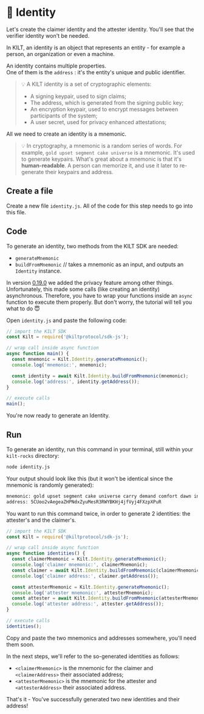 # 👤 Identity

Let's create the <span class="label-role claimer">claimer</span> identity and the <span class="label-role attester">attester</span> identity. You'll see that the <span class="label-role verifier">verifier</span> identity won't be needed.

In KILT, an identity is an object that represents an entity - for example a person, an organization or even a machine.

An identity contains multiple properties.  
One of them is the `address` : it's the entity's unique and public identifier.

> 💡 A KILT identity is a set of cryptographic elements:
>
> - A signing keypair, used to sign claims;
> - The address, which is generated from the signing public key;
> - An encryption keypair, used to encrypt messages between participants of the system;
> - A user secret, used for privacy enhanced attestations;

All we need to create an identity is a mnemonic.

> 💡 In cryptography, a mnemonic is a random series of words. For example, `gold upset segment cake universe` is a mnemonic. It's used to generate keypairs. What's great about a mnemonic is that it's **human-readable**. A person can memorize it, and use it later to re-generate their keypairs and address.

## Create a file

Create a new file `identity.js`.
All of the code for this step needs to go into this file.

## Code

To generate an identity, two methods from the KILT SDK are needed:

- `generateMnemonic`
- `buildFromMnemonic` // takes a mnemonic as an input, and outputs an `Identity` instance.

In version [0.19.0](https://github.com/KILTprotocol/sdk-js/releases/tag/0.19.0) we added the privacy feature among other things. Unfortunately, this made some calls (like creating an identity) asynchronous. Therefore, you have to wrap your functions inside an `async` function to execute them properly. But don't worry, the tutorial will tell you what to do 😇

Open `identity.js` and paste the following code:

[comment]: <copy and paste 🚧 1️⃣ identity_example from 1_identity.ts>
[comment]: <IMPORTANT ❗️ Respect the UNCOMMENT-LINE and REMOVE-LINE comments>

```javascript
// import the KILT SDK
const Kilt = require('@kiltprotocol/sdk-js');

// wrap call inside async function
async function main() {
  const mnemonic = Kilt.Identity.generateMnemonic();
  console.log('mnemonic:', mnemonic);

  const identity = await Kilt.Identity.buildFromMnemonic(mnemonic);
  console.log('address:', identity.getAddress());
}

// execute calls
main();
```

You're now ready to generate an Identity.

## Run

To generate an identity, run this command in your terminal, still within your `kilt-rocks` directory:

```bash
node identity.js
```

Your output should look like this (but it won't be identical since the mnemonic is randomly generated):

```bash
mnemonic: gold upset segment cake universe carry demand comfort dawn invite element capital
address: 5CUoo2vAegeaZHPNdxZyuMesR3RWYBKHj4jfVyj4FXzpXPuR
```

You want to run this command twice, in order to generate 2 identities: the <span class="label-role attester">attester</span>'s and the <span class="label-role claimer">claimer</span>'s.

[comment]: <copy and paste 🚧 2️⃣ identities_example from 1_identity.ts>
[comment]: <IMPORTANT ❗️ Respect the UNCOMMENT-LINE and REMOVE-LINE comments>

```javascript
// import the KILT SDK
const Kilt = require('@kiltprotocol/sdk-js');

// wrap call inside async function
async function identities() {
  const claimerMnemonic = Kilt.Identity.generateMnemonic();
  console.log('claimer mnemonic:', claimerMnemonic);
  const claimer = await Kilt.Identity.buildFromMnemonic(claimerMnemonic);
  console.log('claimer address:', claimer.getAddress());

  const attesterMnemonic = Kilt.Identity.generateMnemonic();
  console.log('attester mnemonic:', attesterMnemonic);
  const attester = await Kilt.Identity.buildFromMnemonic(attesterMnemonic);
  console.log('attester address:', attester.getAddress());
}

// execute calls
identities();
```

Copy and paste the two mnemonics and addresses somewhere, you'll need them soon.

In the next steps, we'll refer to the so-generated identities as follows:

- `<claimerMnemonic>` is the mnemonic for the claimer and `<claimerAddress>` their associated address;
- `<attesterMnemonic>` is the mnemonic for the attester and `<attesterAddress>` their associated address.

That's it - You've successfully generated two new identities and their address!
